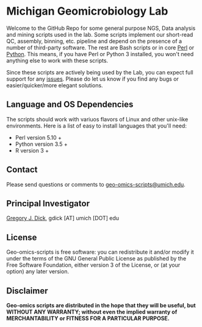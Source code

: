 # Michigan Geomicrobiology Lab

Welcome to the GitHub Repo for some general purpose NGS, Data analysis and
mining scripts used in the lab. Some scripts implement our short-read QC,
assembly, binning, etc. pipeline and depend on the presence of a number of
third-party software.  The rest are Bash scripts or in core
[Perl](http://www.perl.org/ "Perl Home") or [Python](https://www.python.org/
"Python Home"). This means, if you have Perl or Python 3 installed, you won't
need anything else to work with these scripts.

Since these scripts are actively being used by the Lab, you can expect full
support for any [issues](https://github.com/Geo-omics/scripts/issues "Report an
issue"). Please do let us know if you find any bugs or easier/quicker/more
elegant solutions.


## Language and OS Dependencies

The scripts should work with variuos flavors of Linux and other unix-like
environments.  Here is a list of easy to install languages that you'll need:

* Perl version 5.10 +
* Python version 3.5 +
* R version 3 +

## Contact

Please send questions or comments to <geo-omics-scripts@umich.edu>.

## Principal Investigator

[Gregory J. Dick](https://sites.lsa.umich.edu/geomicro/ "Geomicrobiology Lab Homepage"), gdick [AT] umich [DOT] edu


## License

Geo-omics-scripts is free software: you can redistribute it and/or modify it
under the terms of the GNU General Public License as published by the Free
Software Foundation, either version 3 of the License, or (at your option) any
later version.


## Disclaimer

**Geo-omics scripts are distributed in the hope that they will be useful, but
WITHOUT ANY WARRANTY; without even the implied warranty of MERCHANTABILITY or
FITNESS FOR A PARTICULAR PURPOSE.**
